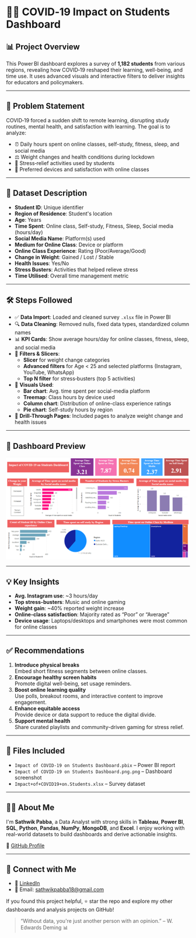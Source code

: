 # 👩‍🎓 COVID‑19 Impact on Students Dashboard

## 📊 Project Overview

This Power BI dashboard explores a survey of **1,182 students** from various regions, revealing how COVID‑19 reshaped their learning, well-being, and time use. It uses advanced visuals and interactive filters to deliver insights for educators and policymakers.

---

## 🧩 Problem Statement

COVID‑19 forced a sudden shift to remote learning, disrupting study routines, mental health, and satisfaction with learning. The goal is to analyze:

- ⏰ Daily hours spent on online classes, self-study, fitness, sleep, and social media  
- ⚖️ Weight changes and health conditions during lockdown  
- 🎯 Stress‑relief activities used by students  
- 📱 Preferred devices and satisfaction with online classes

---

## 📁 Dataset Description

- **Student ID**: Unique identifier  
- **Region of Residence**: Student's location  
- **Age**: Years  
- **Time Spent**: Online class, Self-study, Fitness, Sleep, Social media (hours/day)  
- **Social Media Name**: Platform(s) used  
- **Medium for Online Class**: Device or platform  
- **Online Class Experience**: Rating (Poor/Average/Good)  
- **Change in Weight**: Gained / Lost / Stable  
- **Health Issues**: Yes/No  
- **Stress Busters**: Activities that helped relieve stress  
- **Time Utilised**: Overall time management metric

---

## 🛠️ Steps Followed

- ✅ **Data Import**: Loaded and cleaned survey `.xlsx` file in Power BI  
- 🔍 **Data Cleaning**: Removed nulls, fixed data types, standardized column names  
- 📊 **KPI Cards**: Show average hours/day for online classes, fitness, sleep, and social media  
- 🔧 **Filters & Slicers**:  
  - **Slicer** for weight change categories  
  - **Advanced filters** for Age < 25 and selected platforms (Instagram, YouTube, WhatsApp)  
  - **Top N filter** for stress‑busters (top 5 activities)  
- 🎨 **Visuals Used**:  
  - **Bar chart**: Avg. time spent per social-media platform  
  - **Treemap**: Class hours by device used  
  - **Column chart**: Distribution of online-class experience ratings  
  - **Pie chart**: Self-study hours by region  
- 📂 **Drill-Through Pages**: Included pages to analyze weight change and health issues

---

## 📸 Dashboard Preview

![Dashboard Screenshot](https://github.com/Sathwik-pabba/Impact-of-covid-19-on-students-dashboard/blob/main/Impact%20of%20COVID-19%20on%20Students%20Dashboard.png.png)

---

## 💡 Key Insights

- **Avg. Instagram use**: ~3 hours/day  
- **Top stress-busters**: Music and online gaming  
- **Weight gain**: ~40% reported weight increase  
- **Online-class satisfaction**: Majority rated as “Poor” or “Average”  
- **Device usage**: Laptops/desktops and smartphones were most common for online classes

---

## ✅ Recommendations

1. **Introduce physical breaks**  
   Embed short fitness segments between online classes.  
2. **Encourage healthy screen habits**  
   Promote digital well-being, set usage reminders.  
3. **Boost online learning quality**  
   Use polls, breakout rooms, and interactive content to improve engagement.  
4. **Enhance equitable access**  
   Provide device or data support to reduce the digital divide.  
5. **Support mental health**  
   Share curated playlists and community-driven gaming for stress relief.

---

## 📁 Files Included

- `Impact of COVID-19 on Students Dashboard.pbix` – Power BI report  
- `Impact of COVID-19 on Students Dashboard.png.png` – Dashboard screenshot  
- `Impact+of+COVID19+on.Students.xlsx` – Survey dataset

---
## 🙋‍♂️ About Me

I'm **Sathwik Pabba**, a Data Analyst with strong skills in **Tableau**, **Power BI**, **SQL**, **Python**, **Pandas**, **NumPy**, **MongoDB**, and **Excel**. I enjoy working with real-world datasets to build dashboards and derive actionable insights.

🔗 [GitHub Profile](https://github.com/pabbasathwik)

---

## 📣 Connect with Me

- 💼 [LinkedIn](https://linkedin.com/in/sathwikpabba)  
- 📧 Email: [sathwikpabba18@gmail.com](mailto:sathwikpabba18@gmail.com)

If you found this project helpful, ⭐ star the repo and explore my other dashboards and analysis projects on GitHub!

> “Without data, you're just another person with an opinion.” – W. Edwards Deming 📊
